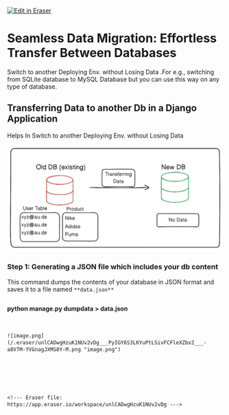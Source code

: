 <p><a target="_blank" href="https://app.eraser.io/workspace/unlCADwgHzuK1NUv2vDg" id="edit-in-eraser-github-link"><img alt="Edit in Eraser" src="https://firebasestorage.googleapis.com/v0/b/second-petal-295822.appspot.com/o/images%2Fgithub%2FOpen%20in%20Eraser.svg?alt=media&amp;token=968381c8-a7e7-472a-8ed6-4a6626da5501"></a></p>

# Seamless Data Migration: Effortless Transfer Between Databases 
Switch to another Deploying Env. without Losing Data .For e.g., switching from SQLite database to MySQL Database but you can use this way on any type of database.



## Transferring Data to another Db in a Django Application
Helps In Switch to another Deploying Env. without Losing Data

![image.png](/.eraser/unlCADwgHzuK1NUv2vDg___PyIGY6S3LKYuPtLSivFCFleXZbx2___csKiAD4H34q7g_rJKdhIq.png "image.png")

### Step 1: Generating a JSON file which includes your db content 
This command dumps the contents of your database in JSON format and saves it to a file named `**data.json**` 

> ```
**python manage.py dumpdata > data.json**`﻿` 
```


![image.png](/.eraser/unlCADwgHzuK1NUv2vDg___PyIGY6S3LKYuPtLSivFCFleXZbx2___-a8V7M-YVGnagJXMS8Y-M.png "image.png")






<!--- Eraser file: https://app.eraser.io/workspace/unlCADwgHzuK1NUv2vDg --->
